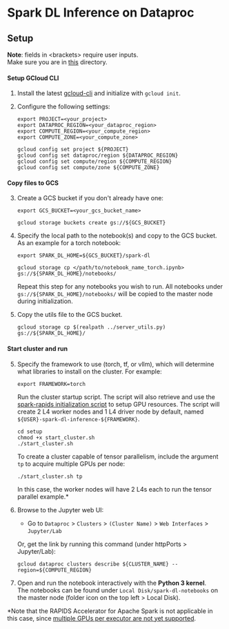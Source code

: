 # Spark DL Inference on Dataproc

## Setup

**Note**: fields in \<brackets\> require user inputs.  
Make sure you are in [this](./) directory.

#### Setup GCloud CLI

1. Install the latest [gcloud-cli](https://cloud.google.com/sdk/docs/install) and initialize with `gcloud init`.

2. Configure the following settings:
    ```shell
    export PROJECT=<your_project>
    export DATAPROC_REGION=<your_dataproc_region>
    export COMPUTE_REGION=<your_compute_region>
    export COMPUTE_ZONE=<your_compute_zone>

    gcloud config set project ${PROJECT}
    gcloud config set dataproc/region ${DATAPROC_REGION}
    gcloud config set compute/region ${COMPUTE_REGION}
    gcloud config set compute/zone ${COMPUTE_ZONE}
    ```

#### Copy files to GCS

3. Create a GCS bucket if you don't already have one:
    ```shell
    export GCS_BUCKET=<your_gcs_bucket_name>

    gcloud storage buckets create gs://${GCS_BUCKET} 
    ```

4.  Specify the local path to the notebook(s) and copy to the GCS bucket.
    As an example for a torch notebook:
    ```shell
    export SPARK_DL_HOME=${GCS_BUCKET}/spark-dl
    
    gcloud storage cp </path/to/notebook_name_torch.ipynb> gs://${SPARK_DL_HOME}/notebooks/
    ```
    Repeat this step for any notebooks you wish to run. All notebooks under `gs://${SPARK_DL_HOME}/notebooks/` will be copied to the master node during initialization.

5. Copy the utils file to the GCS bucket.
    ```shell
    gcloud storage cp $(realpath ../server_utils.py) gs://${SPARK_DL_HOME}/
    ```

#### Start cluster and run

5. Specify the framework to use (torch, tf, or vllm), which will determine what libraries to install on the cluster. For example:
    ```shell
    export FRAMEWORK=torch
    ```
    Run the cluster startup script. The script will also retrieve and use the [spark-rapids initialization script](https://github.com/GoogleCloudDataproc/initialization-actions/blob/master/spark-rapids/spark-rapids.sh) to setup GPU resources. The script will create 2 L4 worker nodes and 1 L4 driver node by default, named `${USER}-spark-dl-inference-${FRAMEWORK}`. 
    ```shell
    cd setup
    chmod +x start_cluster.sh
    ./start_cluster.sh
    ```
    To create a cluster capable of tensor parallelism, include the argument `tp` to acquire multiple GPUs per node:
    ```shell
    ./start_cluster.sh tp
    ```
    In this case, the worker nodes will have 2 L4s each to run the tensor parallel example.*

7. Browse to the Jupyter web UI:
    - Go to `Dataproc` > `Clusters` > `(Cluster Name)` > `Web Interfaces` > `Jupyter/Lab`
    
    Or, get the link by running this command (under httpPorts > Jupyter/Lab):
    ```shell
    gcloud dataproc clusters describe ${CLUSTER_NAME} --region=${COMPUTE_REGION}
    ```

8. Open and run the notebook interactively with the **Python 3 kernel**.  
The notebooks can be found under `Local Disk/spark-dl-notebooks` on the master node (folder icon on the top left > Local Disk).

*Note that the RAPIDS Accelerator for Apache Spark is not applicable in this case, since [multiple GPUs per executor are not yet supported](https://docs.nvidia.com/spark-rapids/user-guide/latest/faq.html#why-are-multiple-gpus-per-executor-not-supported).